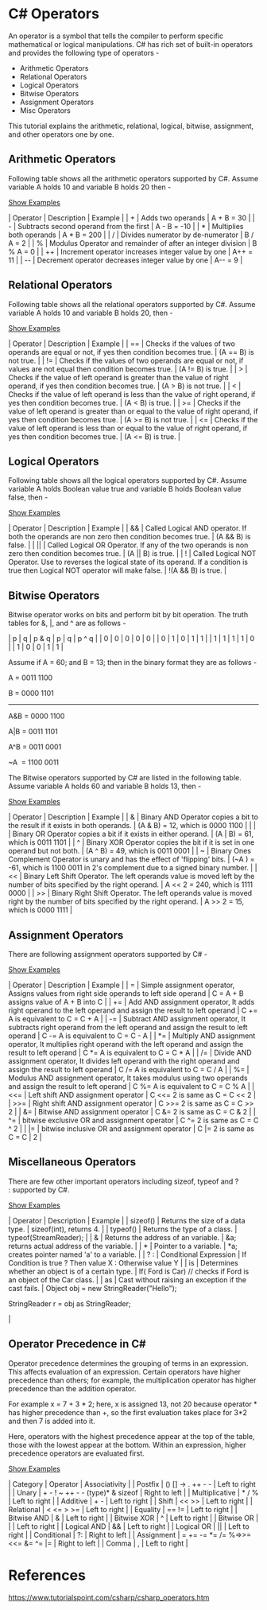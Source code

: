 # C# Operators

An operator is a symbol that tells the compiler to perform specific mathematical or logical manipulations. C# has rich set of built-in operators and provides the following type of operators -

-   Arithmetic Operators
-   Relational Operators
-   Logical Operators
-   Bitwise Operators
-   Assignment Operators
-   Misc Operators

This tutorial explains the arithmetic, relational, logical, bitwise, assignment, and other operators one by one.

Arithmetic Operators
--------------------

Following table shows all the arithmetic operators supported by C#. Assume variable A holds 10 and variable B holds 20 then -

[Show Examples](https://www.tutorialspoint.com/csharp/csharp_arithmetic_operators.htm "Arithmetic Operators in C#")

| Operator | Description | Example |
| + | Adds two operands | A + B = 30 |
| - | Subtracts second operand from the first | A - B = -10 |
| * | Multiplies both operands | A * B = 200 |
| / | Divides numerator by de-numerator | B / A = 2 |
| % | Modulus Operator and remainder of after an integer division | B % A = 0 |
| ++ | Increment operator increases integer value by one | A++ = 11 |
| -- | Decrement operator decreases integer value by one | A-- = 9 |

Relational Operators
--------------------

Following table shows all the relational operators supported by C#. Assume variable A holds 10 and variable B holds 20, then -

[Show Examples](https://www.tutorialspoint.com/csharp/csharp_relational_operators.htm "Relational Operators in C#")

| Operator | Description | Example |
| == | Checks if the values of two operands are equal or not, if yes then condition becomes true. | (A == B) is not true. |
| != | Checks if the values of two operands are equal or not, if values are not equal then condition becomes true. | (A != B) is true. |
| > | Checks if the value of left operand is greater than the value of right operand, if yes then condition becomes true. | (A > B) is not true. |
| < | Checks if the value of left operand is less than the value of right operand, if yes then condition becomes true. | (A < B) is true. |
| >= | Checks if the value of left operand is greater than or equal to the value of right operand, if yes then condition becomes true. | (A >= B) is not true. |
| <= | Checks if the value of left operand is less than or equal to the value of right operand, if yes then condition becomes true. | (A <= B) is true. |

Logical Operators
-----------------

Following table shows all the logical operators supported by C#. Assume variable A holds Boolean value true and variable B holds Boolean value false, then -

[Show Examples](https://www.tutorialspoint.com/csharp/csharp_logical_operators.htm "Logical Operators in C#")

| Operator | Description | Example |
| && | Called Logical AND operator. If both the operands are non zero then condition becomes true. | (A && B) is false. |
| || | Called Logical OR Operator. If any of the two operands is non zero then condition becomes true. | (A || B) is true. |
| ! | Called Logical NOT Operator. Use to reverses the logical state of its operand. If a condition is true then Logical NOT operator will make false. | !(A && B) is true. |

Bitwise Operators
-----------------

Bitwise operator works on bits and perform bit by bit operation. The truth tables for &, |, and ^ are as follows -

| p | q | p & q | p | q | p ^ q |
| 0 | 0 | 0 | 0 | 0 |
| 0 | 1 | 0 | 1 | 1 |
| 1 | 1 | 1 | 1 | 0 |
| 1 | 0 | 0 | 1 | 1 |

Assume if A = 60; and B = 13; then in the binary format they are as follows -

A = 0011 1100

B = 0000 1101

-------------------

A&B = 0000 1100

A|B = 0011 1101

A^B = 0011 0001

~A  = 1100 0011

The Bitwise operators supported by C# are listed in the following table. Assume variable A holds 60 and variable B holds 13, then -

[Show Examples](https://www.tutorialspoint.com/csharp/csharp_bitwise_operators.htm "Bitwise Operators in C#")

| Operator | Description | Example |
| & | Binary AND Operator copies a bit to the result if it exists in both operands. | (A & B) = 12, which is 0000 1100 |
| | | Binary OR Operator copies a bit if it exists in either operand. | (A | B) = 61, which is 0011 1101 |
| ^ | Binary XOR Operator copies the bit if it is set in one operand but not both. | (A ^ B) = 49, which is 0011 0001 |
| ~ | Binary Ones Complement Operator is unary and has the effect of 'flipping' bits. | (~A ) = -61, which is 1100 0011 in 2's complement due to a signed binary number. |
| << | Binary Left Shift Operator. The left operands value is moved left by the number of bits specified by the right operand. | A << 2 = 240, which is 1111 0000 |
| >> | Binary Right Shift Operator. The left operands value is moved right by the number of bits specified by the right operand. | A >> 2 = 15, which is 0000 1111 |

Assignment Operators
--------------------

There are following assignment operators supported by C# -

[Show Examples](https://www.tutorialspoint.com/csharp/csharp_assignment_operators.htm "Assignment Operators in C#")

| Operator | Description | Example |
| = | Simple assignment operator, Assigns values from right side operands to left side operand | C = A + B assigns value of A + B into C |
| += | Add AND assignment operator, It adds right operand to the left operand and assign the result to left operand | C += A is equivalent to C = C + A |
| -= | Subtract AND assignment operator, It subtracts right operand from the left operand and assign the result to left operand | C -= A is equivalent to C = C - A |
| *= | Multiply AND assignment operator, It multiplies right operand with the left operand and assign the result to left operand | C *= A is equivalent to C = C * A |
| /= | Divide AND assignment operator, It divides left operand with the right operand and assign the result to left operand | C /= A is equivalent to C = C / A |
| %= | Modulus AND assignment operator, It takes modulus using two operands and assign the result to left operand | C %= A is equivalent to C = C % A |
| <<= | Left shift AND assignment operator | C <<= 2 is same as C = C << 2 |
| >>= | Right shift AND assignment operator | C >>= 2 is same as C = C >> 2 |
| &= | Bitwise AND assignment operator | C &= 2 is same as C = C & 2 |
| ^= | bitwise exclusive OR and assignment operator | C ^= 2 is same as C = C ^ 2 |
| |= | bitwise inclusive OR and assignment operator | C |= 2 is same as C = C | 2 |

Miscellaneous Operators
-----------------------

There are few other important operators including sizeof, typeof and ? : supported by C#.

[Show Examples](https://www.tutorialspoint.com/csharp/csharp_misc_operators.htm "misc operators in C#")

| Operator | Description | Example |
| sizeof() | Returns the size of a data type. | sizeof(int), returns 4. |
| typeof() | Returns the type of a class. | typeof(StreamReader); |
| & | Returns the address of an variable. | &a; returns actual address of the variable. |
| * | Pointer to a variable. | *a; creates pointer named 'a' to a variable. |
| ? : | Conditional Expression | If Condition is true ? Then value X : Otherwise value Y |
| is | Determines whether an object is of a certain type. | If( Ford is Car) // checks if Ford is an object of the Car class. |
| as | Cast without raising an exception if the cast fails. | Object obj = new StringReader("Hello");

StringReader r = obj as StringReader;

 |

Operator Precedence in C#
-------------------------

Operator precedence determines the grouping of terms in an expression. This affects evaluation of an expression. Certain operators have higher precedence than others; for example, the multiplication operator has higher precedence than the addition operator.

For example x = 7 + 3 * 2; here, x is assigned 13, not 20 because operator * has higher precedence than +, so the first evaluation takes place for 3*2 and then 7 is added into it.

Here, operators with the highest precedence appear at the top of the table, those with the lowest appear at the bottom. Within an expression, higher precedence operators are evaluated first.

[Show Examples](https://www.tutorialspoint.com/csharp/csharp_operators_precedence.htm "Operators Precedence in C#")

| Category | Operator | Associativity |
| Postfix | () [] -> . ++ - - | Left to right |
| Unary | + - ! ~ ++ - - (type)* & sizeof | Right to left |
| Multiplicative | * / % | Left to right |
| Additive | + - | Left to right |
| Shift | << >> | Left to right |
| Relational | < <= > >= | Left to right |
| Equality | == != | Left to right |
| Bitwise AND | & | Left to right |
| Bitwise XOR | ^ | Left to right |
| Bitwise OR | | | Left to right |
| Logical AND | && | Left to right |
| Logical OR | || | Left to right |
| Conditional | ?: | Right to left |
| Assignment | = += -= *= /= %=>>= <<= &= ^= |= | Right to left |
| Comma | , | Left to right |

# References
https://www.tutorialspoint.com/csharp/csharp_operators.htm
